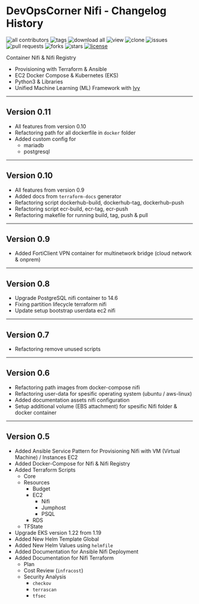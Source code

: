 # DevOpsCorner Nifi - Changelog History

![all contributors](https://img.shields.io/github/contributors/devopscorner/nifi)
![tags](https://img.shields.io/github/v/tag/devopscorner/nifi?sort=semver)
![download all](https://img.shields.io/github/downloads/devopscorner/nifi/total.svg)
![view](https://views.whatilearened.today/views/github/devopscorner/nifi.svg)
![clone](https://img.shields.io/badge/dynamic/json?color=success&label=clone&query=count&url=https://github.com/devopscorner/nifi/blob/master/clone.json?raw=True&logo=github)
![issues](https://img.shields.io/github/issues/devopscorner/nifi)
![pull requests](https://img.shields.io/github/issues-pr/devopscorner/nifi)
![forks](https://img.shields.io/github/forks/devopscorner/nifi)
![stars](https://img.shields.io/github/stars/devopscorner/nifi)
[![license](https://img.shields.io/github/license/devopscorner/nifi)](https://img.shields.io/github/license/devopscorner/nifi)

Container Nifi & Nifi Registry

- Provisioning with Terraform & Ansible
- EC2 Docker Compose & Kubernetes (EKS)
- Python3 & Libraries
- Unified Machine Learning (ML) Framework with [Ivy](https://github.com/unifyai/ivy)

---

## Version 0.11

- All features from version 0.10
- Refactoring path for all dockerfile in `docker` folder
- Added custom config for
  - mariadb
  - postgresql

---

## Version 0.10

- All features from version 0.9
- Added docs from `terraform-docs` generator
- Refactoring script dockerhub-build, dockerhub-tag, dockerhub-push
- Refactoring script ecr-build, ecr-tag, ecr-push
- Refactoring makefile for running build, tag, push & pull

---

## Version 0.9

- Added FortiClient VPN container for multinetwork bridge (cloud network & onprem)

---

## Version 0.8

- Upgrade PostgreSQL nifi container to 14.6
- Fixing partition lifecycle terraform nifi
- Update setup bootstrap userdata ec2 nifi

---

## Version 0.7

- Refactoring remove unused scripts

---

## Version 0.6

- Refactoring path images from docker-compose nifi
- Refactoring user-data for spesific operating system (ubuntu / aws-linux)
- Added documentation assets nifi configuration
- Setup additional volume (EBS attachment) for spesific Nifi folder & docker container

---

## Version 0.5

- Added Ansible Service Pattern for Provisioning Nifi with VM (Virtual Machine) / Instances EC2
- Added Docker-Compose for Nifi & Nifi Registry
- Added Terraform Scripts
  - Core
  - Resources
    - Budget
    - EC2
      - Nifi
      - Jumphost
      - PSQL
    - RDS
  - TFState
- Upgrade EKS version 1.22 from 1.19
- Added New Helm Template Global
- Added New Helm Values using `helmfile`
- Added Documentation for Ansible Nifi Deployment
- Added Documentation for Nifi Terraform
  - Plan
  - Cost Review (`infracost`)
  - Security Analysis
    - `checkov`
    - `terrascan`
    - `tfsec`
